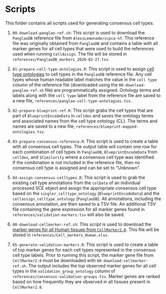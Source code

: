 # Scripts 

This folder contains all scripts used for generating consensus cell types. 

1. `00-download-panglao-ref.sh`: This script is used to download the `PanglaoDB` reference file from `AlexsLemonade/scpca-nf`. 
This reference file was originally obtained from `PanglaoDB` and contains a table with all marker genes for all cell types that were used to build the references used when running `CellAssign`. 
The file will be stored in `references/PanglaoDB_markers_2020-03-27.tsv`. 

2. `01-prepare-cell-type-ontologies.R`: This script is used to assign [cell type ontologies](https://www.ebi.ac.uk/ols4/ontologies/cl) to cell types in the `PanglaoDB` reference file. 
Any cell types whose human readable label matches the value in the `cell type` column of the reference file (downloaded using the `00-download-panglao-ref.sh` file) are programmatically assigned. 
Ontology terms and labels along with the `cell type` label from the reference file are saved to a new file, `references/panglao-cell-type-ontologies.tsv`. 

3. `02-prepare-blueprint-ref.R`: This script grabs the cell types that are part of `BlueprintEncodeData` in `celldex` and saves the ontology terms and associated names from the cell type ontology (CL). 
The terms and names are saved to a new file, `references/blueprint-mapped-ontologies.tsv`.

4. `03-prepare-consensus-reference.R`: This script is used to create a table with all consensus cell types. 
The output table will contain one row for each combination of cell types in `PanglaoDB`, `BlueprintEncodeData` from `celldex`, and `SCimilarity` where a consensus cell type was identified.  
If the combination is not included in the reference file, then no consensus cell type is assigned and can be set to "Unknown". 

5. `04-assign-consensus-celltypes.R`: This script is used to grab the existing cell type annotations from the `colData` of an individual processed SCE object and assign the appropriate consensus cell type based on the `singler_celltype_ontology` (`BlueprintEncodeData`) and the `cellassign_celltype_ontology` (`PanglaoDB`). 
All annotations, including the consensus annotation, are then saved to a TSV file. 
An additional TSV file containing the gene expression for all marker genes found in `references/validation-markers.tsv` will also be saved. 

6. `00-download-cellmarker-ref.sh`: This script is used to download the [marker genes for all Human tissues from `CellMarker2.0`](http://117.50.127.228/CellMarker/CellMarker_download.html). 
This file will be stored in `references/Cell_markers_Human.xlsx`. 

7. `05-generate-validation-markers.R`: This script is used to create a table of top marker genes for each cell types represented in the consensus cell type labels. 
Prior to running this script, the marker gene file from `CellMarker2.0` must be downloaded with `00-download-cellmarker-ref.sh`. 
The output includes the top observed marker genes for all cell types in the `validation_group_ontology` column of `references/consensus-validation-groups.tsv`. 
Marker genes are ranked based on how frequently they are observed in all tissues present in `CellMarker2.0`. 

